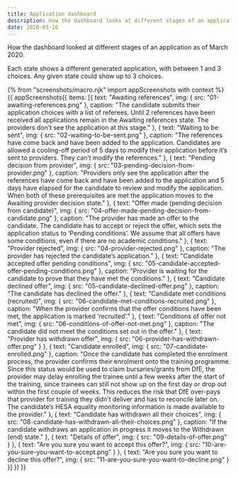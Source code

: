 ```yaml
---
title: Application dashboard
description: How the dashboard looks at different stages of an application.
date: 2020-03-16
---
```


How the dashboard looked at different stages of an application as of March 2020.

Each state shows a different generated application, with between 1 and 3 choices. Any given state could show up to 3 choices.

{% from "screenshots/macro.njk" import appScreenshots with context %}
{{ appScreenshots({
  items: [{
    text: "Awaiting references",
    img: { src: "01-awaiting-references.png" },
    caption: "The candidate submits their application choices with a list of referees. Until 2 references have been received all applications remain in the Awaiting references state. The providers don’t see the application at this stage."
  }, {
    text: "Waiting to be sent",
    img: { src: "02-waiting-to-be-sent.png" },
    caption: "The references have come back and have been added to the application. Candidates are allowed a cooling-off period of 5 days to modify their application before it’s sent to providers. They can’t modify the references."
  }, {
    text: "Pending decision from provider",
    img: { src: "03-pending-decision-from-provider.png" },
    caption: "Providers only see the application after the references have come back and have been added to the application and 5 days have elapsed for the candidate to review and modify the application. When both of these prerequisites are met the application moves to the Awaiting provider decision state."
  }, {
    text: "Offer made (pending decision from candidate)",
    img: { src: "04-offer-made-pending-decision-from-candidate.png" },
    caption: "The provider has made an offer to the candidate. The candidate has to accept or reject the offer, which sets the application status to ‘Pending conditions’. We assume that all offers have some conditions, even if there are no academic conditions."
  }, {
    text: "Provider rejected",
    img: { src: "04-provider-rejected.png" },
    caption: "The provider has rejected the candidate’s application."
  }, {
    text: "Candidate accepted offer pending conditions",
    img: { src: "05-candidate-accepted-offer-pending-conditions.png" },
    caption: "Provider is waiting for the candidate to prove that they have met the conditions."
  }, {
    text: "Candidate declined offer",
    img: { src: "05-candidate-declined-offer.png" },
    caption: "The candidate has declined the offer."
  }, {
    text: "Candidate met conditions (recruited)",
    img: { src: "06-candidate-met-conditions-recruited.png" },
    caption: "When the provider confirms that the offer conditions have been met, the application is marked ‘recruited’."
  }, {
    text: "Conditions of offer not met",
    img: { src: "06-conditions-of-offer-not-met.png" },
    caption: "The candidate did not meet the conditions set out in the offer."
  }, {
    text: "Provider has withdrawn offer",
    img: { src: "06-provider-has-withdrawn-offer.png" }
  }, {
    text: "Candidate enrolled",
    img: { src: "07-candidate-enrolled.png" },
    caption: "Once the candidate has completed the enrolment process, the provider confirms their enrolment onto the training programme. Since this status would be used to claim bursaries/grants from DfE, the provider may delay enrolling the trainee until a few weeks after the start of the training, since trainees can still not show up on the first day or drop out within the first couple of weeks. This reduces the risk that DfE over-pays that provider for training they didn’t deliver and has to reconcile later on. The candidate’s HESA equality monitoring information is made available to the provider."
  }, {
    text: "Candidate has withdrawn all their choices",
    img: { src: "08-candidate-has-withdrawn-all-their-choices.png" },
    caption: "If the candidate withdraws an application in progress it moves to the Withdrawn (end) state."
  }, {
    text: "Details of offer",
    img: { src: "09-details-of-offer.png" }
  }, {
    text: "Are you sure you want to accept this offer?",
    img: { src: "10-are-you-sure-you-want-to-accept.png" }
  }, {
    text: "Are you sure you want to decline this offer?",
    img: { src: "11-are-you-sure-you-want-to-decline.png" }
  }]
}) }}
